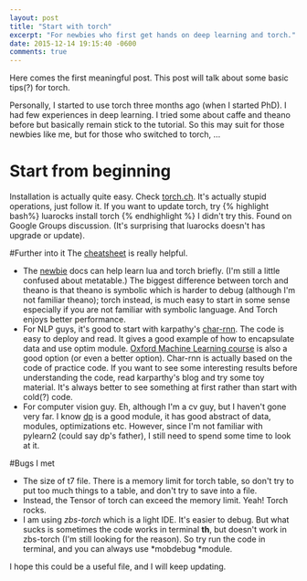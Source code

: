 ```yaml
---
layout: post
title: "Start with torch"
excerpt: "For newbies who first get hands on deep learning and torch."
date: 2015-12-14 19:15:40 -0600
comments: true
---
```


Here comes the first meaningful post. This post will talk about some basic tips(?) for torch. 

Personally, I started to use torch three months ago (when I started PhD). I had few experiences in deep learning. I tried some about caffe and theano before but basically remain stick to the tutorial. So this may suit for those newbies like me, but for those who switched to torch, ... 

# Start from beginning
Installation is actually quite easy. Check [torch.ch](torch.ch). It's actually stupid operations, just follow it.
If you want to update torch, try {% highlight bash%}
luarocks install torch
{% endhighlight %}
I didn't try this. Found on Google Groups discussion. (It's surprising that luarocks doesn't has upgrade or update).

#Further into it
The [cheatsheet](https://github.com/torch/torch7/wiki/Cheatsheet) is really helpful.

- The [newbie](https://github.com/torch/torch7/wiki/Cheatsheet#newbies) docs can help learn lua and torch briefly. (I'm still a little confused about metatable.) The biggest difference between torch and theano is that theano is symbolic which is harder to debug (although I'm not familiar theano); torch instead, is much easy to start in some sense especially if you are not familiar with symbolic language. And Torch enjoys better performance.
- For NLP guys, it's good to start with karpathy's [char-rnn](https://github.com/karpathy/char-rnn). The code is easy to deploy and read. It gives a good example of how to encapsulate data and use optim module.
[Oxford Machine Learning course](https://github.com/oxford-cs-ml-2015) is also a good option (or even a better option). Char-rnn is actually based on the code of practice code.
If you want to see some interesting results before understanding the code, read karparthy's blog and try some toy material. It's always better to see something at first rather than start with cold(?) code.
- For computer vision guy. Eh, although I'm a cv guy, but I haven't gone very far. I know [dp](https://github.com/nicholas-leonard/dp) is a good module, it has good abstract of data, modules, optimizations etc. However, since I'm not familiar with pylearn2 (could say dp's father), I still need to spend some time to look at it.

#Bugs I met
- The size of t7 file. There is a memory limit for torch table, so don't try to put too much things to a table, and don't try to save into a file.
- Instead, the Tensor of torch can exceed the memory limit. Yeah! Torch rocks.
- I am using *zbs-torch* which is a light IDE. It's easier to debug. But what sucks is sometimes the code works in terminal **th**, but doesn't work in zbs-torch (I'm still looking for the reason). So try run the code in terminal, and you can always use *mobdebug *module.

I hope this could be a useful file, and I will keep updating.

